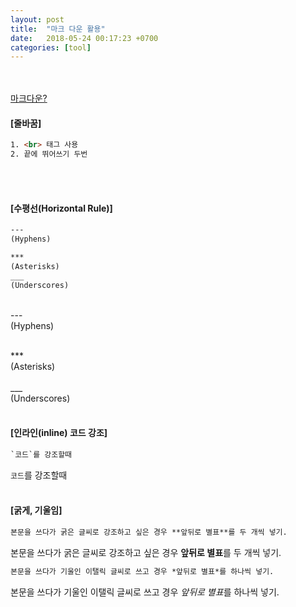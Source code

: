 ```yaml
---
layout: post
title:  "마크 다운 활용"
date:   2018-05-24 00:17:23 +0700
categories: [tool]
---
```

<br><br>
[마크다운?](https://ko.wikipedia.org/wiki/%EB%A7%88%ED%81%AC%EB%8B%A4%EC%9A%B4)

#### [줄바꿈]<br>

```html
1. <br> 태그 사용
2. 끝에 뛰어쓰기 두번
```
<br><br>

#### [수평선(Horizontal Rule)] <br>

```html
---
(Hyphens)

***
(Asterisks)
___
(Underscores)

```
<br>
--- <br>
(Hyphens)<br><br>

*** <br>
(Asterisks)<br><br>
___ <br>
(Underscores)
<br><br>

#### [인라인(inline) 코드 강조]  <br>

```html
`코드`를 강조할때
```

`코드`를 강조할때
<br><br>


#### [굵게, 기울임]  <br>
```html
본문을 쓰다가 굵은 글씨로 강조하고 싶은 경우 **앞뒤로 별표**를 두 개씩 넣기.
```
본문을 쓰다가 굵은 글씨로 강조하고 싶은 경우 **앞뒤로 별표**를 두 개씩 넣기.<br>

```html
본문을 쓰다가 기울인 이탤릭 글씨로 쓰고 경우 *앞뒤로 별표*를 하나씩 넣기.
```
본문을 쓰다가 기울인 이탤릭 글씨로 쓰고 경우 *앞뒤로 별표*를 하나씩 넣기.<br>

